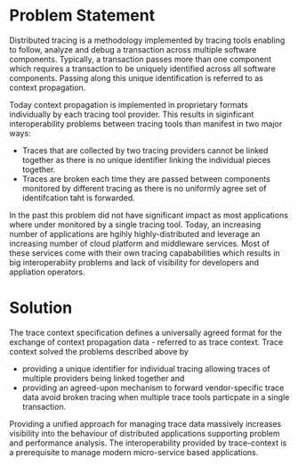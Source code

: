 # Problem Statement

Distributed tracing is a methodology implemented by tracing tools enabling to follow, analyze and debug a transaction across multiple software components. Typically, a transaction passes more than one component which requires a transaction to be uniquely identified across all software components. Passing along this unique identification is referred to as context propagation.

Today context propagation is implemented in proprietary formats individually by each tracing tool provider. This results in siginficant interoperability problems between tracing tools than manifest in two major ways:

* Traces that are collected by two tracing providers cannot be linked together as there is no unique identifier linking the individual pieces together. 
* Traces are broken each time they are passed between components monitored by different tracing as there is no uniformly agree set of identifcation taht is forwarded.

In the past this problem did not have significant impact as most applications where under monitored by a single tracing tool. Today, an increasing number of applications are hgihly highly-distributed and leverage an increasing number of cloud platform and middleware services. Most of these services come with their own tracing capababilities which results in big interoperabiity problems and lack of visibility for developers and appliation operators.

# Solution

The trace context specification defines a universally agreed format for the exchange of context propagation data - referred to as trace context. Trace context solved the problems described above by

* providing a unique identifier for individual tracing allowing traces of multiple providers being linked together and 
* providing an agreed-upon mechanism to forward vendor-specific trace data avoid broken tracing when multiple trace tools particpate in a single transaction. 

Providing a unified approach for managing trace data massively increases visibility into the behaviour of distributed applications supporting problem and performance analysis. The  interoperability provided by trace-context is a prerequisite to manage modern micro-service based applications. 
